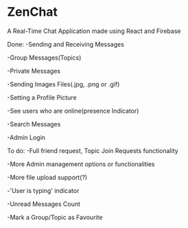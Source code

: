 # ZenChat
A Real-Time Chat Application made using React and Firebase


Done:
-Sending and Receiving Messages

-Group Messages(Topics)

-Private Messages

-Sending Images Files(.jpg, .png or .gif)

-Setting a Profile Picture

-See users who are online(presence Indicator)

-Search Messages

-Admin Login

To do:
-Full friend request, Topic Join Requests functionality

-More Admin management options or functionalities

-More file upload support(?)

-'User is typing' indicator

-Unread Messages Count

-Mark a Group/Topic as Favourite
